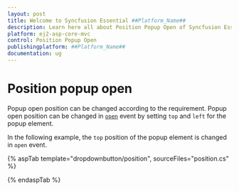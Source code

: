 ```yaml
---
layout: post
title: Welcome to Syncfusion Essential ##Platform_Name##
description: Learn here all about Position Popup Open of Syncfusion Essential ##Platform_Name## widgets based on HTML5 and jQuery.
platform: ej2-asp-core-mvc
control: Position Popup Open
publishingplatform: ##Platform_Name##
documentation: ug
---
```



# Position popup open

Popup open position can be changed according to the requirement. Popup open position can be changed in [`open`](https://help.syncfusion.com/cr/aspnetcore-js2/Syncfusion.EJ2.SplitButtons.DropDownButton.html#Syncfusion_EJ2_SplitButtons_DropDownButton_Open) event by setting `top` and `left` for the popup element.

In the following example, the `top` position of the popup element is changed in `open` event.

{% aspTab template="dropdownbutton/position", sourceFiles="position.cs" %}

{% endaspTab %}